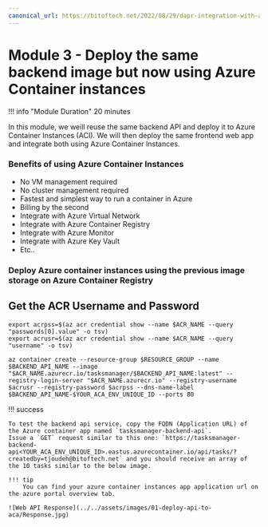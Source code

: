 ```yaml
---
canonical_url: https://bitoftech.net/2022/08/29/dapr-integration-with-azure-container-apps/
---
```


# Module 3 - Deploy the same backend image but now using Azure Container instances 
!!! info "Module Duration"
    20 minutes

In this module, we weill reuse the same backend API and deploy it to Azure Container Instances (ACI). We will then deploy the same frontend web app and integrate both using Azure Container Instances.

### Benefits of using Azure Container Instances

- No VM management required
- No cluster management required
- Fastest and simplest way to run a container in Azure
- Billing by the second
- Integrate with Azure Virtual Network
- Integrate with Azure Container Registry
- Integrate with Azure Monitor
- Integrate with Azure Key Vault
- Etc..

### Deploy Azure container instances using the previous image storage on Azure Container Registry

## Get the ACR Username and Password

```shell
export acrpss=$(az acr credential show --name $ACR_NAME --query "passwords[0].value" -o tsv)
export acrusr=$(az acr credential show --name $ACR_NAME --query "username" -o tsv)

az container create --resource-group $RESOURCE_GROUP --name $BACKEND_API_NAME --image "$ACR_NAME.azurecr.io/tasksmanager/$BACKEND_API_NAME:latest" --registry-login-server "$ACR_NAME.azurecr.io" --registry-username $acrusr --registry-password $acrpss --dns-name-label $BACKEND_API_NAME-$YOUR_ACA_ENV_UNIQUE_ID --ports 80
```

!!! success
    
    To test the backend api service, copy the FQDN (Application URL) of the Azure container app named `tasksmanager-backend-api`. 
    Issue a `GET` request similar to this one: `https://tasksmanager-backend-api<YOUR_ACA_ENV_UNIQUE_ID>.eastus.azurecontainer.io/api/tasks/?createdby=tjoudeh@bitoftech.net` and you should receive an array of the 10 tasks similar to the below image.

    !!! tip 
        You can find your azure container instances app application url on the azure portal overview tab.

    ![Web API Response](../../assets/images/01-deploy-api-to-aca/Response.jpg)
